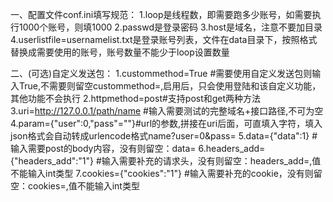 ﻿一、配置文件conf.ini填写规范：
1.loop是线程数，即需要跑多少账号，如需要执行1000个账号，则填1000
2.passwd是登录密码
3.host是域名，注意不要加目录
4.userlistfile=usernamelist.txt是登录账号列表，文件在data目录下，按照格式替换成需要使用的账号，账号数量不能少于loop设置数量

二、(可选)自定义发送包：
1.custommethod=True	#需要使用自定义发送包则输入True,不需要则留空custommethod=,启用后，只会使用登陆和该自定义功能，其他功能不会执行
2.httpmethod=post#支持post和get两种方法
3.uri=http://127.0.0.1/path/name #输入需要测试的完整域名+接口路径,不可为空
4.param={"user":0,"pass"=""}#url的参数,拼接在uri后面，可直填入字符，填入json格式会自动转成urlencode格式name?user=0&pass=
5.data={"data":1}	#输入需要post的body内容，没有则留空：data=
6.headers_add={"headers_add":"1"}	#输入需要补充的请求头，没有则留空：headers_add=,值不能输入int类型
7.cookies={"cookies":"1"}	#输入需要补充的cookie，没有则留空：cookies=,值不能输入int类型